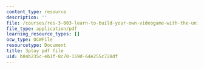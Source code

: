 ```yaml
---
content_type: resource
description: ''
file: /courses/res-3-003-learn-to-build-your-own-videogame-with-the-unity-game-engine-and-microsoft-kinect-january-iap-2017/b04b235ceb1f8c70159d64e255c728df_h9btrlN9JLk.pdf
file_type: application/pdf
learning_resource_types: []
ocw_type: OCWFile
resourcetype: Document
title: 3play pdf file
uid: b04b235c-eb1f-8c70-159d-64e255c728df
---
```

